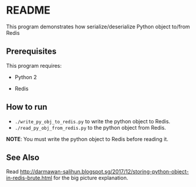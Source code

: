 # README

This program demonstrates how serialize/deserialize Python object to/from Redis 

## Prerequisites

This program requires:

- Python 2

- Redis


## How to run

- ```./write_py_obj_to_redis.py``` to write the python object to Redis.
- ```./read_py_obj_from_redis.py``` to the python object from Redis.

__NOTE__: You must write the python object to Redis before reading it.

## See Also

Read http://darmawan-salihun.blogspot.sg/2017/12/storing-python-object-in-redis-brute.html for the big picture explanation.
